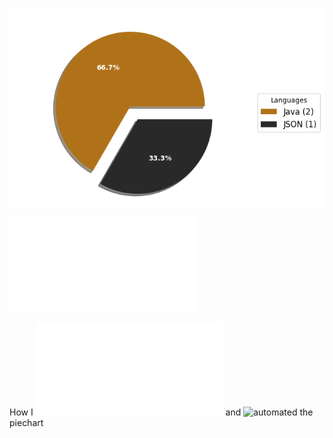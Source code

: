 ![Weekly Commit Distribution Per Language](./commit_distribution_week_18.png)

![Resume / CV](./cv-master.pdf)

How I ![created](./analyze_contributions.py) and ![automated](./.github/workflows/weekly_contributions.yml) the piechart
